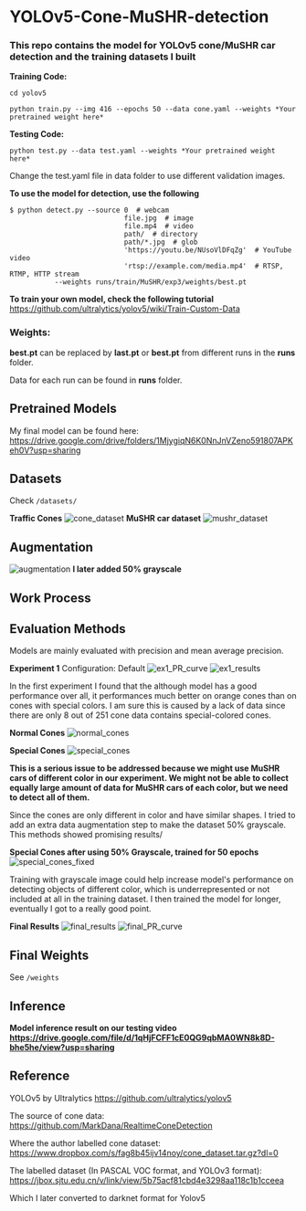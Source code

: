 # YOLOv5-Cone-MuSHR-detection


### This repo contains the model for YOLOv5 cone/MuSHR car detection and the training datasets I built 


**Training Code:**

```
cd yolov5

python train.py --img 416 --epochs 50 --data cone.yaml --weights *Your pretrained weight here*

```



**Testing Code:**

```
python test.py --data test.yaml --weights *Your pretrained weight here*
```

Change the test.yaml file in data folder to use different validation images.

**To use the model for detection, use the following**

```
$ python detect.py --source 0  # webcam
                            file.jpg  # image 
                            file.mp4  # video
                            path/  # directory
                            path/*.jpg  # glob
                            'https://youtu.be/NUsoVlDFqZg'  # YouTube video
                            'rtsp://example.com/media.mp4'  # RTSP, RTMP, HTTP stream
		   --weights runs/train/MuSHR/exp3/weights/best.pt
```

**To train your own model, check the following tutorial**
https://github.com/ultralytics/yolov5/wiki/Train-Custom-Data

### Weights:
**best.pt** can be replaced by **last.pt** or **best.pt** from different runs in the **runs** folder.

Data for each run can be found in **runs** folder.


## Pretrained Models
My final model can be found here: 
https://drive.google.com/drive/folders/1MjygiqN6K0NnJnVZeno591807APKeh0V?usp=sharing

## Datasets
Check ```/datasets/```

**Traffic Cones**
![cone_dataset](images/cone_dataset.jpg)
**MuSHR car dataset**
![mushr_dataset](images/mushr_dataset.jpg)


## Augmentation
![augmentation](images/augmentation.png)
**I later added 50% grayscale**
## Work Process


## Evaluation Methods

Models are mainly evaluated with precision and mean average precision.

**Experiment 1**
Configuration: Default
![ex1_PR_curve](images/ex1_PR_curve.png)
![ex1_results](images/ex1_results.png)


In the first experiment I found that the although model has a good performance over all, it performances much better on orange cones than on cones with special colors. I am sure this is caused by a lack of data since there are only 8 out of 251 cone data contains special-colored cones.

**Normal Cones**
![normal_cones](images/normal_cones.jpg)

**Special Cones**
![special_cones](images/special_cones.jpg)

 **This is a serious issue to be addressed because we might use MuSHR cars of different color in our experiment. We might not be able to collect equally large amount of data for MuSHR cars of each color, but we need to detect all of them.**
 
Since the cones are only different in color and have similar shapes. I tried to add an extra data augmentation step to make the dataset 50% grayscale. This methods showed promising results/

**Special Cones after using 50% Grayscale, trained for 50 epochs**
![special_cones_fixed](images/special_cones_fixed.jpg)

Training with grayscale image could help increase model's performance on detecting objects of different color, which is underrepresented or not included at all in the training dataset. I then trained the model for longer, eventually I got to a really good point.

**Final Results**
![final_results](images/final_results.png)
![final_PR_curve](images/final_PR_curve.png)

## Final Weights
See ```/weights```
## Inference
**Model inference result on our testing video**
**https://drive.google.com/file/d/1qHjFCFF1cE0QG9qbMA0WN8k8D-bhe5he/view?usp=sharing**


## Reference
YOLOv5 by Ultralytics
	https://github.com/ultralytics/yolov5
	
The source of cone data:
	https://github.com/MarkDana/RealtimeConeDetection

Where the author labelled cone dataset: 
	https://www.dropbox.com/s/fag8b45ijv14noy/cone_dataset.tar.gz?dl=0

The labelled dataset (In PASCAL VOC format, and YOLOv3 format):
	https://jbox.sjtu.edu.cn/v/link/view/5b75acf81cbd4e3298aa118c1b1cceea

Which I later converted to darknet format for Yolov5




